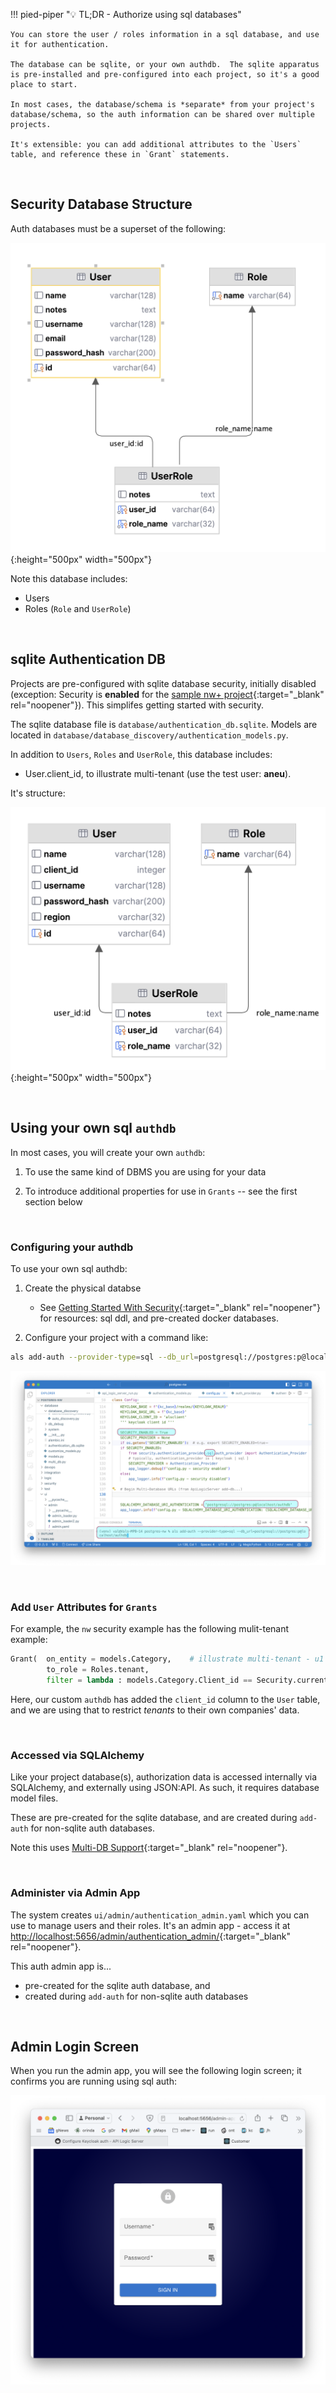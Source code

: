 !!! pied-piper ":bulb: TL;DR - Authorize using sql databases"

    You can store the user / roles information in a sql database, and use it for authentication.
    
    The database can be sqlite, or your own authdb.  The sqlite apparatus is pre-installed and pre-configured into each project, so it's a good place to start.

    In most cases, the database/schema is *separate* from your project's database/schema, so the auth information can be shared over multiple projects.

    It's extensible: you can add additional attributes to the `Users` table, and reference these in `Grant` statements.


&nbsp;

## Security Database Structure

Auth databases must be a superset of the following:

![authdb](images/security/authdb.png){:height="500px" width="500px"}

Note this database includes:

* Users
* Roles (`Role` and `UserRole`)

&nbsp;

## sqlite Authentication DB

Projects are pre-configured with sqlite database security, initially disabled (exception: Security is **enabled** for the [sample nw+ project](Sample-Database.md#northwind-with-logic){:target="_blank" rel="noopener"}).  This simplifes getting started with security.  

The sqlite database file is `database/authentication_db.sqlite`.  Models are located in `database/database_discovery/authentication_models.py`.

In addition to `Users`, `Roles` and `UserRole`, this database includes:

* User.client_id, to illustrate multi-tenant (use the test user: **aneu**).

It's structure:

![authdb](images/security/authdb-sqlite.png){:height="500px" width="500px"}

&nbsp;

## Using your own sql `authdb`

In most cases, you will create your own `authdb`:

1. To use the same kind of DBMS you are using for your data

2. To introduce additional properties for use in `Grants` -- see the first section below

&nbsp;

### Configuring your authdb

To use your own sql authdb:

1. Create the physical databse

    * See [Getting Started With Security](Security-Getting-Started.md#sql-authdb-resources){:target="_blank" rel="noopener"} for resources: sql ddl, and pre-created docker databases.

2. Configure your project with a command like:

```bash title='Configure postgres auth db'
als add-auth --provider-type=sql --db_url=postgresql://postgres:p@localhost/authdb
```

![postgres-auth-db](images/security/postgres/postgres-auth-db.png)

&nbsp;

### Add `User` Attributes for `Grants`

For example, the `nw` security example has the following mulit-tenant example:

```python
Grant(  on_entity = models.Category,    # illustrate multi-tenant - u1 shows only row 1
        to_role = Roles.tenant,
        filter = lambda : models.Category.Client_id == Security.current_user().client_id)  # User table attributes
```

Here, our custom `authdb` has added the `client_id` column to the `User` table, and we are using that to restrict _tenants_ to their own companies' data.

&nbsp;

### Accessed via SQLAlchemy

Like your project database(s), authorization data is accessed internally via SQLAlchemy, and externally using JSON:API. As such, it requires database model files. 

These are pre-created for the sqlite database, and are created during `add-auth` for non-sqlite auth databases. 

Note this uses [Multi-DB Support](Data-Model-Multi.md){:target="_blank" rel="noopener"}.  

&nbsp;

### Administer via Admin App

The system creates `ui/admin/authentication_admin.yaml` which you can use to manage users and their roles.  It's an admin app - access it at [http://localhost:5656/admin/authentication_admin/](http://localhost:5656/admin/authentication_admin/){:target="_blank" rel="noopener"}.

This auth admin app is...

* pre-created for the sqlite auth database, and 
* created during `add-auth` for non-sqlite auth databases

&nbsp;

## Admin Login Screen

When you run the admin app, you will see the following login screen; it confirms you are running using sql auth:

![create auth db](images/security/login-sql.png)